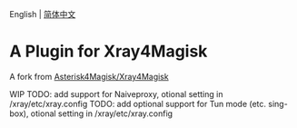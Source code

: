 English | [简体中文](README_zh_CN.md)

# A Plugin for Xray4Magisk

A fork from [Asterisk4Magisk/Xray4Magisk](https://github.com/Asterisk4Magisk/Xray4Magisk)

WIP
TODO: add support for Naiveproxy, otional setting in /xray/etc/xray.config
TODO: add optional support for Tun mode (etc. sing-box),  otional setting in /xray/etc/xray.config
